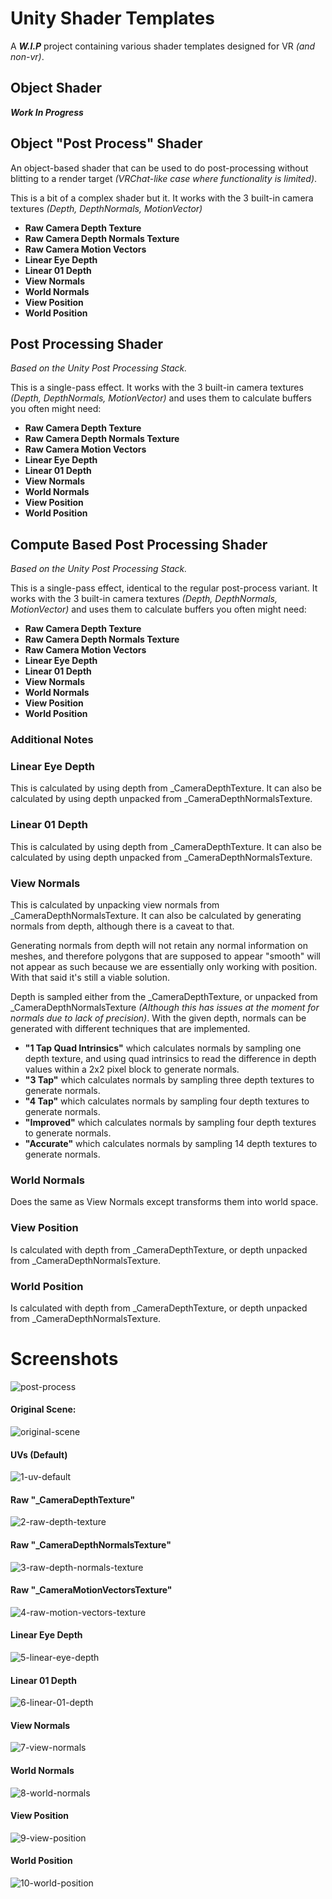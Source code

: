 # Unity Shader Templates
A ***W.I.P*** project containing various shader templates designed for VR *(and non-vr)*.

## Object Shader
***Work In Progress***

## Object "Post Process" Shader
An object-based shader that can be used to do post-processing without blitting to a render target *(VRChat-like case where functionality is limited)*.

This is a bit of a complex shader but it. It works with the 3 built-in camera textures *(Depth, DepthNormals, MotionVector)* 
- **Raw Camera Depth Texture**
- **Raw Camera Depth Normals Texture**
- **Raw Camera Motion Vectors**
- **Linear Eye Depth**
- **Linear 01 Depth**
- **View Normals**
- **World Normals**
- **View Position**
- **World Position**

## Post Processing Shader
*Based on the Unity Post Processing Stack.*

This is a single-pass effect. It works with the 3 built-in camera textures *(Depth, DepthNormals, MotionVector)* and uses them to calculate buffers you often might need: 
- **Raw Camera Depth Texture**
- **Raw Camera Depth Normals Texture**
- **Raw Camera Motion Vectors**
- **Linear Eye Depth**
- **Linear 01 Depth**
- **View Normals**
- **World Normals**
- **View Position**
- **World Position**

## Compute Based Post Processing Shader
*Based on the Unity Post Processing Stack.*

This is a single-pass effect, identical to the regular post-process variant. It works with the 3 built-in camera textures *(Depth, DepthNormals, MotionVector)* and uses them to calculate buffers you often might need: 
- **Raw Camera Depth Texture**
- **Raw Camera Depth Normals Texture**
- **Raw Camera Motion Vectors**
- **Linear Eye Depth**
- **Linear 01 Depth**
- **View Normals**
- **World Normals**
- **View Position**
- **World Position**

### Additional Notes

### Linear Eye Depth 
This is calculated by using depth from _CameraDepthTexture. It can also be calculated by using depth unpacked from _CameraDepthNormalsTexture.

### Linear 01 Depth
This is calculated by using depth from _CameraDepthTexture. It can also be calculated by using depth unpacked from _CameraDepthNormalsTexture.

### View Normals
This is calculated by unpacking view normals from _CameraDepthNormalsTexture. It can also be calculated by generating normals from depth, although there is a caveat to that. 

Generating normals from depth will not retain any normal information on meshes, and therefore polygons that are supposed to appear "smooth" will not appear as such because we are essentially only working with position. With that said it's still a viable solution. 

Depth is sampled either from the _CameraDepthTexture, or unpacked from _CameraDepthNormalsTexture *(Although this has issues at the moment for normals due to lack of precision)*. With the given depth, normals can be generated with different techniques that are implemented. 
- **"1 Tap Quad Intrinsics"** which calculates normals by sampling one depth texture, and using quad intrinsics to read the difference in depth values within a 2x2 pixel block to generate normals.
- **"3 Tap"** which calculates normals by sampling three depth textures to generate normals.
- **"4 Tap"** which calculates normals by sampling four depth textures to generate normals.
- **"Improved"** which calculates normals by sampling four depth textures to generate normals.
- **"Accurate"** which calculates normals by sampling 14 depth textures to generate normals.

### World Normals
Does the same as View Normals except transforms them into world space.

### View Position
Is calculated with depth from _CameraDepthTexture, or depth unpacked from _CameraDepthNormalsTexture.

### World Position
Is calculated with depth from _CameraDepthTexture, or depth unpacked from _CameraDepthNormalsTexture.

# Screenshots

![post-process](GithubContent/post-process.png)

#### Original Scene: 
![original-scene](GithubContent/original-scene.png)

#### UVs (Default)
![1-uv-default](GithubContent/1-uv-default.png)

#### Raw "_CameraDepthTexture"
![2-raw-depth-texture](GithubContent/2-raw-depth-texture.png)

#### Raw "_CameraDepthNormalsTexture"
![3-raw-depth-normals-texture](GithubContent/3-raw-depth-normals-texture.png)

#### Raw "_CameraMotionVectorsTexture"
![4-raw-motion-vectors-texture](GithubContent/4-raw-motion-vectors-texture.png)

#### Linear Eye Depth
![5-linear-eye-depth](GithubContent/5-linear-eye-depth.png)

#### Linear 01 Depth
![6-linear-01-depth](GithubContent/6-linear-01-depth.png)

#### View Normals
![7-view-normals](GithubContent/7-view-normals.png)

#### World Normals
![8-world-normals](GithubContent/8-world-normals.png)

#### View Position
![9-view-position](GithubContent/9-view-position.png)

#### World Position
![10-world-position](GithubContent/10-world-position.png)
